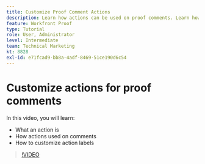 ```yaml
---
title: Customize Proof Comment Actions
description: Learn how actions can be used on proof comments. Learn how to set up and customize action labels for  's proofing features.
feature: Workfront Proof
type: Tutorial
role: User, Administrator
level: Intermediate
team: Technical Marketing
kt: 8828
exl-id: e71fcad9-bb8a-4adf-8469-51ce190d6c54
---
```

# Customize actions for proof comments

In this video, you will learn:

* What an action is
* How actions used on comments
* How to customize action labels

>[!VIDEO](https://video.tv.adobe.com/v/335128/?quality=12)
